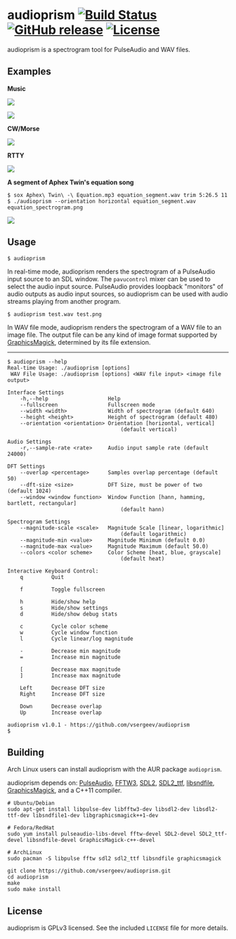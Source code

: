 # audioprism [![Build Status](https://travis-ci.org/vsergeev/audioprism.svg?branch=master)](https://travis-ci.org/vsergeev/audioprism) [![GitHub release](https://img.shields.io/github/release/vsergeev/audioprism.svg?maxAge=7200)](https://github.com/vsergeev/audioprism) [![License](https://img.shields.io/badge/license-GPLv3-blue.svg)](https://github.com/vsergeev/audioprism/blob/master/LICENSE)

audioprism is a spectrogram tool for PulseAudio and WAV files.

## Examples

**Music**

![](images/spectrogram-music.png)

![](images/spectrogram-music2.png)

**CW/Morse**

![](images/spectrogram-cw.png)

**RTTY**

![](images/spectrogram-rtty.png)

**A segment of Aphex Twin's equation song**

```
$ sox Aphex\ Twin\ -\ Equation.mp3 equation_segment.wav trim 5:26.5 11
$ ./audioprism --orientation horizontal equation_segment.wav equation_spectrogram.png
```

![](images/spectrogram-equation.png)

## Usage

```
$ audioprism
```

In real-time mode, audioprism renders the spectrogram of a PulseAudio input source to an SDL window. The `pavucontrol` mixer can be used to select the audio input source. PulseAudio provides loopback "monitors" of audio outputs as audio input sources, so audioprism can be used with audio streams playing from another program.

```
$ audioprism test.wav test.png
```

In WAV file mode, audioprism renders the spectrogram of a WAV file to an image file. The output file can be any kind of image format supported by [GraphicsMagick](http://www.graphicsmagick.org/), determined by its file extension.

----


```
$ audioprism --help
Real-time Usage: ./audioprism [options]
 WAV File Usage: ./audioprism [options] <WAV file input> <image file output>

Interface Settings
    -h,--help                   Help
    --fullscreen                Fullscreen mode
    --width <width>             Width of spectrogram (default 640)
    --height <height>           Height of spectrogram (default 480)
    --orientation <orientation> Orientation [horizontal, vertical]
                                    (default vertical)

Audio Settings
    -r,--sample-rate <rate>     Audio input sample rate (default 24000)

DFT Settings
    --overlap <percentage>      Samples overlap percentage (default 50)
    --dft-size <size>           DFT Size, must be power of two (default 1024)
    --window <window function>  Window Function [hann, hamming, bartlett, rectangular]
                                    (default hann)

Spectrogram Settings
    --magnitude-scale <scale>   Magnitude Scale [linear, logarithmic]
                                    (default logarithmic)
    --magnitude-min <value>     Magnitude Minimum (default 0.0)
    --magnitude-max <value>     Magnitude Maximum (default 50.0)
    --colors <color scheme>     Color Scheme [heat, blue, grayscale]
                                    (default heat)

Interactive Keyboard Control:
    q         Quit

    f         Toggle fullscreen

    h         Hide/show help
    s         Hide/show settings
    d         Hide/show debug stats

    c         Cycle color scheme
    w         Cycle window function
    l         Cycle linear/log magnitude

    -         Decrease min magnitude
    =         Increase min magnitude

    [         Decrease max magnitude
    ]         Increase max magnitude

    Left      Decrease DFT size
    Right     Increase DFT size

    Down      Decrease overlap
    Up        Increase overlap

audioprism v1.0.1 - https://github.com/vsergeev/audioprism
$
```

## Building

Arch Linux users can install audioprism with the AUR package `audioprism`.

audioprism depends on: [PulseAudio](https://www.freedesktop.org/wiki/Software/PulseAudio/), [FFTW3](http://www.fftw.org/), [SDL2](http://libsdl.org/), [SDL2_ttf](https://www.libsdl.org/projects/SDL_ttf/), [libsndfile](http://www.mega-nerd.com/libsndfile/), [GraphicsMagick](http://www.graphicsmagick.org/), and a C++11 compiler.

```
# Ubuntu/Debian
sudo apt-get install libpulse-dev libfftw3-dev libsdl2-dev libsdl2-ttf-dev libsndfile1-dev libgraphicsmagick++1-dev

# Fedora/RedHat
sudo yum install pulseaudio-libs-devel fftw-devel SDL2-devel SDL2_ttf-devel libsndfile-devel GraphicsMagick-c++-devel

# ArchLinux
sudo pacman -S libpulse fftw sdl2 sdl2_ttf libsndfile graphicsmagick
```

```
git clone https://github.com/vsergeev/audioprism.git
cd audioprism
make
sudo make install
```

## License

audioprism is GPLv3 licensed. See the included `LICENSE` file for more details.
